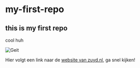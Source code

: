 # my-first-repo
## this is my first repo
cool huh

<img src="https://cms.dierenbescherming.nl/assets/common/Geiten02.jpg" alt="Geit"/>

Hier volgt een link naar de [website van zuyd.nl]([https://www.zuyd.nl/]), ga snel kijken!

